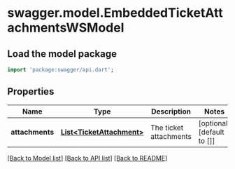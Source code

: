 # swagger.model.EmbeddedTicketAttachmentsWSModel

## Load the model package
```dart
import 'package:swagger/api.dart';
```

## Properties
Name | Type | Description | Notes
------------ | ------------- | ------------- | -------------
**attachments** | [**List&lt;TicketAttachment&gt;**](TicketAttachment.md) | The ticket attachments | [optional] [default to []]

[[Back to Model list]](../README.md#documentation-for-models) [[Back to API list]](../README.md#documentation-for-api-endpoints) [[Back to README]](../README.md)

